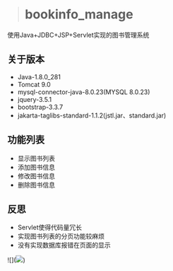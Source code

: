 > # bookinfo_manage
使用Java+JDBC+JSP+Servlet实现的图书管理系统

## 关于版本
* Java-1.8.0_281
* Tomcat 9.0
* mysql-connector-java-8.0.23(MYSQL 8.0.23)
* jquery-3.5.1
* bootstrap-3.3.7
* jakarta-taglibs-standard-1.1.2(jstl.jar、standard.jar)

## 功能列表
* 显示图书列表
* 添加图书信息
* 修改图书信息
* 删除图书信息

## 反思
* Servlet使得代码量冗长
* 实现图书列表的分页功能较麻烦
* 没有实现数据库报错在页面的显示

![](<a href="https://sm.ms/image/pzYhy6CjstJqwKL" target="_blank"><img src="https://i.loli.net/2021/03/29/pzYhy6CjstJqwKL.png" ></a>)
